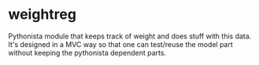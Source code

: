 weightreg
=========

Pythonista module that keeps track of weight and does stuff with this data.
It's designed in a MVC way so that one can test/reuse the model part without
keeping the pythonista dependent parts.
